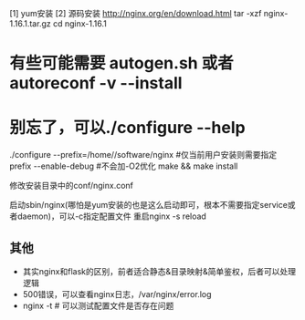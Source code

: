 [1] yum安装
[2] 源码安装
http://nginx.org/en/download.html
tar -xzf nginx-1.16.1.tar.gz
cd nginx-1.16.1

# 有些可能需要 autogen.sh 或者 autoreconf -v --install
# 别忘了，可以./configure --help
./configure --prefix=/home/<usr>/software/nginx #仅当前用户安装则需要指定prefix
            --enable-debug #不会加-O2优化
make && make install

修改安装目录中的conf/nginx.conf

启动sbin/nginx(哪怕是yum安装的也是这么启动即可，根本不需要指定service或者daemon)，可以-c指定配置文件
重启nginx -s reload

## 其他
- 其实nginx和flask的区别，前者适合静态&目录映射&简单鉴权，后者可以处理逻辑
- 500错误，可以查看nginx日志，/var/nginx/error.log
- nginx -t  # 可以测试配置文件是否存在问题
